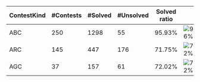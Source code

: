 | ContestKind | #Contests | #Solved | #Unsolved | Solved ratio | |
| - | - | - | - | - | - |
| ABC | 250 | 1298 | 55 | 95.93% | ![96%](https://progress-bar.dev/96?title=Solved) |
| ARC | 145 | 447 | 176 | 71.75% | ![72%](https://progress-bar.dev/72?title=Solved) |
| AGC | 37 | 157 | 61 | 72.02% | ![72%](https://progress-bar.dev/72?title=Solved) |
